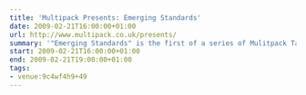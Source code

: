 ```yaml
---
title: 'Multipack Presents: Emerging Standards'
date: 2009-02-21T16:00:00+01:00
url: http://www.multipack.co.uk/presents/
summary: '"Emerging Standards" is the first of a series of Mulitpack Talks under the newly launched "Presents" series. Join us on Saturday 21st February, at the One Black Bear offices, to hear Bruce Lawson, Stuart Langridge and Matt Machell discuss HTML 5, ARIA and other emerging web standards.'
start: 2009-02-21T16:00:00+01:00
end: 2009-02-21T19:00:00+01:00
tags:
- venue:9c4wf4h9+49
---
```


